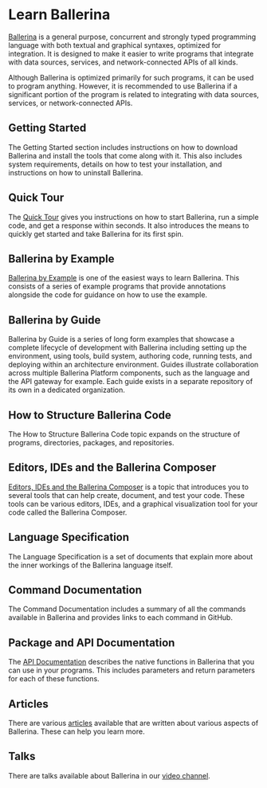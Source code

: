 # Learn Ballerina

[Ballerina](http://ballerina.io) is a general purpose, concurrent and strongly typed programming language with both textual and graphical syntaxes, optimized for integration. It is designed to make it easier to write programs that integrate with data sources, services, and network-connected APIs of all kinds. 

Although Ballerina is optimized primarily for such programs, it can be used to program anything. However, it is recommended to use Ballerina if a significant portion of the program is related to integrating with data sources, services, or network-connected APIs.

## Getting Started

The Getting Started section includes instructions on how to download Ballerina and install the tools that come along with it. This also includes system requirements, details on how to test your installation, and instructions on how to uninstall Ballerina.

## Quick Tour

The [Quick Tour](https://github.com/ballerina-lang/ballerina/blob/master/docs/quick-tour.md) gives you instructions on how to start Ballerina, run a simple code, and get a response within seconds. It also introduces the means to quickly get started and take Ballerina for its first spin.

## Ballerina by Example

[Ballerina by Example](https://ballerinalang.org/docs/by-example/) is one of the easiest ways to learn Ballerina. This consists of a series of example programs that provide annotations alongside the code for guidance on how to use the example.

## Ballerina by Guide

Ballerina by Guide is a series of long form examples that showcase a complete lifecycle of development with Ballerina including setting up the environment, using tools, build system, authoring code, running tests, and deploying within an architecture environment. Guides illustrate collaboration across multiple Ballerina Platform components, such as the language and the API gateway for example. Each guide exists in a separate repository of its own in a dedicated organization.

## How to Structure Ballerina Code

The How to Structure Ballerina Code topic expands on the structure of programs, directories, packages, and repositories.

## Editors, IDEs and the Ballerina Composer

[Editors, IDEs and the Ballerina Composer](https://github.com/ballerina-lang/ballerina/blob/master/docs/tools-ides-ballerina-composer.md) is a topic that introduces you to several tools that can help create, document, and test your code. These tools can be various editors, IDEs, and a graphical visualization tool for your code called the Ballerina Composer.

## Language Specification

The Language Specification is a set of documents that explain more about the inner workings of the Ballerina language itself.  

## Command Documentation

The Command Documentation includes a summary of all the commands available in Ballerina and provides links to each command in GitHub.

## Package and API Documentation

The [API Documentation](https://ballerinalang.org/docs/api/0.964.0/) describes the native functions in Ballerina that you can use in your programs. This includes parameters and return parameters for each of these functions.

## Articles 

There are various [articles](https://medium.com/@ballerinalang) available that are written about various aspects of Ballerina. These can help you learn more.

## Talks 

There are talks available about Ballerina in our [video channel](https://www.youtube.com/channel/UCBMvET-T1YshLrJRLpuKJ5g).
